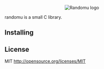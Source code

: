 <p align='center'>
  <img src='http://phdp.github.io/images/randomu.png' alt='Randomu logo'/>
</p>

randomu is a small C library.

Installing
----------

License
-------
MIT <http://opensource.org/licenses/MIT>

